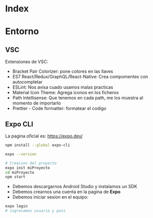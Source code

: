 # Index

# Entorno

## VSC
Extensiones de VSC:
- Bracket Pair Colorizer: pone colores en las llaves
- ES7 React/Redux/GraphQL/React-Native: Crea compomentes con autocompletar
- ESLint: Nos avisa cuado usamos malas practicas
- Material Icon Theme: Agrega iconos en los ficheros
- Path Intellisense: Que tenemos en cada path, me los muestra al momento de importarlo
- Prettier - Code formatter: formatear el codigo

## Expo CLI
La pagina oficial es: https://expo.dev/

```sh
npm install --global expo-cli

expo --version

# Creacion del proyecto
expo init miProyecto
cd miProyecto
npm start
```

- Debemos descargarnos Android Studio y instalamos un SDK
- Debemos crearnos una cuenta en la pagina de **Expo**
- Debemos iniciar sesion en el equipo:
```sh
expo login
# ingresamos usuario y pass

```



